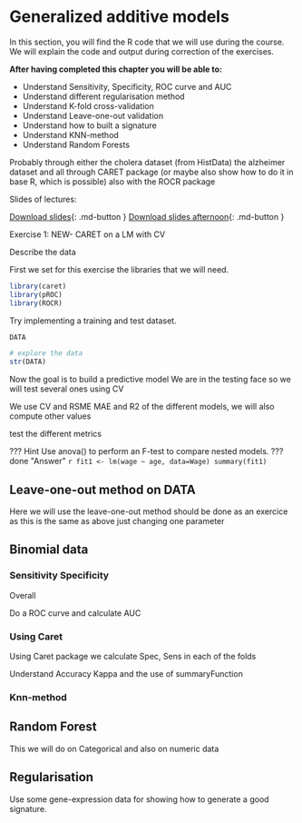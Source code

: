 # Generalized additive models

In this section, you will find the R code that we will use during the course. We will explain the code and output during correction of the exercises.

**After having completed this chapter you will be able to:**

- Understand Sensitivity, Specificity, ROC curve and AUC 
- Understand different regularisation method 
- Understand K-fold cross-validation 
- Understand Leave-one-out validation
- Understand how to built a signature
- Understand KNN-method
- Understand Random Forests

Probably through either the cholera dataset (from HistData) the alzheimer dataset and all through CARET package (or maybe also show how to do it in base R, which is possible) also with the ROCR package

Slides of lectures:

[Download slides](assets/pdf/GAM.pdf){: .md-button }
[Download slides afternoon](assets/pdf/Crossvalidation.pdf){: .md-button }

Exercise 1: NEW- CARET on a LM with CV

Describe the data 

First we set for this exercise the libraries that we will need.

```r
library(caret)
library(pROC)
library(ROCR)
```

Try implementing a training and test dataset. 

```r
DATA

# explore the data
str(DATA)
```

Now the goal is to build a predictive model 
We are in the testing face so we will test several ones using CV 

We use CV and RSME MAE and R2 of the different models, we will also compute other values

test the different metrics 


??? Hint
    Use anova() to perform an F-test to compare nested models.
??? done "Answer"
    ```r
    fit1 <- lm(wage ~ age, data=Wage)
    summary(fit1)
    ```

## Leave-one-out method on DATA

Here we will use the leave-one-out method should be done as an exercice as this is the same as above just changing one parameter

## Binomial data 

### Sensitivity Specificity
Overall



Do a ROC curve and calculate AUC

### Using Caret 

Using Caret package we calculate Spec, Sens in each of the folds

Understand Accuracy Kappa and the use of summaryFunction 

### Knn-method 

## Random Forest

This we will do on Categorical and also on numeric data 

## Regularisation

Use some gene-expression data for showing how to generate a good signature. 



